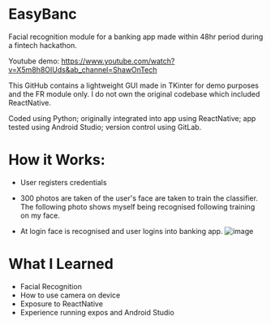 # EasyBanc
Facial recognition module for a banking app made within 48hr period during a fintech hackathon.  

Youtube demo: https://www.youtube.com/watch?v=X5m8h8OIUds&ab_channel=ShawOnTech

This GitHub contains a lightweight GUI made in TKinter for demo purposes and the FR module only. I do not own the original codebase which included ReactNative.  

Coded using Python; originally integrated into app using ReactNative; app tested using Android Studio; version control using GitLab.

# How it Works:
* User registers credentials

* 300 photos are taken of the user's face are taken to train the classifier.  The following photo shows myself being recognised following training on my face.

* At login face is recognised and user logins into banking app.
![image](https://user-images.githubusercontent.com/76686112/123320924-494c1e00-d52a-11eb-8a56-a66daf32ef6e.png)

# What I Learned

* Facial Recognition
* How to use camera on device
* Exposure to ReactNative
* Experience running expos and Android Studio


